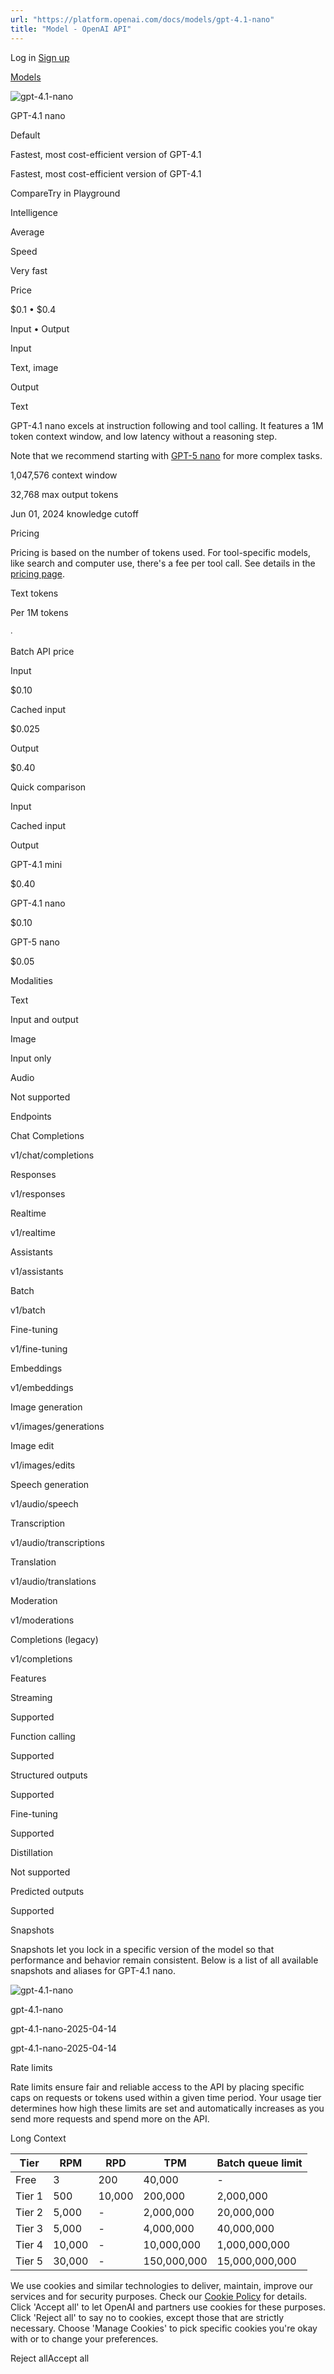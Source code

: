```yaml
---
url: "https://platform.openai.com/docs/models/gpt-4.1-nano"
title: "Model - OpenAI API"
---
```


Log in [Sign up](https://platform.openai.com/signup)

[Models](https://platform.openai.com/docs/models)

![gpt-4.1-nano](https://cdn.openai.com/API/docs/images/model-page/model-icons/gpt-4.1-nano.png)

GPT-4.1 nano

Default

Fastest, most cost-efficient version of GPT-4.1

Fastest, most cost-efficient version of GPT-4.1

CompareTry in Playground

Intelligence

Average

Speed

Very fast

Price

$0.1 • $0.4

Input • Output

Input

Text, image

Output

Text

GPT-4.1 nano excels at instruction following and tool calling. It features a
1M token context window, and low latency without a reasoning step.

Note that we recommend starting with [GPT-5 nano](https://platform.openai.com/docs/models/gpt-5-nano) for
more complex tasks.

1,047,576 context window

32,768 max output tokens

Jun 01, 2024 knowledge cutoff

Pricing

Pricing is based on the number of tokens used. For tool-specific models, like search and computer use, there's a fee per tool call. See details in the [pricing page](https://platform.openai.com/docs/pricing).

Text tokens

Per 1M tokens

∙

Batch API price

Input

$0.10

Cached input

$0.025

Output

$0.40

Quick comparison

Input

Cached input

Output

GPT-4.1 mini

$0.40

GPT-4.1 nano

$0.10

GPT-5 nano

$0.05

Modalities

Text

Input and output

Image

Input only

Audio

Not supported

Endpoints

Chat Completions

v1/chat/completions

Responses

v1/responses

Realtime

v1/realtime

Assistants

v1/assistants

Batch

v1/batch

Fine-tuning

v1/fine-tuning

Embeddings

v1/embeddings

Image generation

v1/images/generations

Image edit

v1/images/edits

Speech generation

v1/audio/speech

Transcription

v1/audio/transcriptions

Translation

v1/audio/translations

Moderation

v1/moderations

Completions (legacy)

v1/completions

Features

Streaming

Supported

Function calling

Supported

Structured outputs

Supported

Fine-tuning

Supported

Distillation

Not supported

Predicted outputs

Supported

Snapshots

Snapshots let you lock in a specific version of the model so that performance and behavior remain consistent. Below is a list of all available snapshots and aliases for GPT-4.1 nano.

![gpt-4.1-nano](https://cdn.openai.com/API/docs/images/model-page/model-icons/gpt-4.1-nano.png)

gpt-4.1-nano

gpt-4.1-nano-2025-04-14

gpt-4.1-nano-2025-04-14

Rate limits

Rate limits ensure fair and reliable access to the API by placing specific caps on requests or tokens used within a given time period. Your usage tier determines how high these limits are set and automatically increases as you send more requests and spend more on the API.

Long Context

| Tier | RPM | RPD | TPM | Batch queue limit |
| --- | --- | --- | --- | --- |
| Free | 3 | 200 | 40,000 | - |
| Tier 1 | 500 | 10,000 | 200,000 | 2,000,000 |
| Tier 2 | 5,000 | - | 2,000,000 | 20,000,000 |
| Tier 3 | 5,000 | - | 4,000,000 | 40,000,000 |
| Tier 4 | 10,000 | - | 10,000,000 | 1,000,000,000 |
| Tier 5 | 30,000 | - | 150,000,000 | 15,000,000,000 |

We use cookies and similar technologies to deliver, maintain, improve our services and for security purposes. Check our [Cookie Policy](https://openai.com/policies/cookie-policy) for details. Click 'Accept all' to let OpenAI and partners use cookies for these purposes. Click 'Reject all' to say no to cookies, except those that are strictly necessary. Choose 'Manage Cookies' to pick specific cookies you're okay with or to change your preferences.

Reject allAccept all